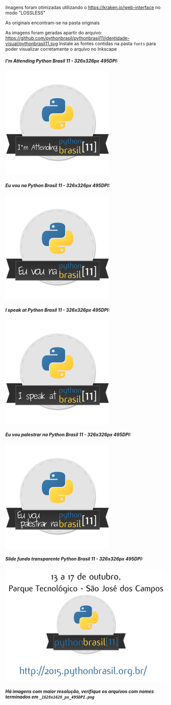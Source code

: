 Imagens foram otimizadas utilizando o https://kraken.io/web-interface no modo "LOSSLESS"

As originais encontram-se na pasta originais

As imagens foram geradas apartir do arquivo:  https://github.com/pythonbrasil/pythonbrasil11/identidade-visual/pythonbrasil11.svg
Instale as fontes contidas na pasta `fonts` para poder visualizar corretamente o arquivo no Inkscape


##### I'm Attending Python Brasil 11 -  326x326px 495DPI:

![pythonbrasil11 Attending 326x326px 495DPI](pythonbrasil11-attending_326x326_px_495DPI.png)

##### Eu vou na Python Brasil 11 -  326x326px 495DPI:
![pythonbrasil11 Attending PT-BR 326x326px 495DPI](pythonbrasil11-attending-pt_pythonbrasil11-attending_326x326_px_495DPI.png)

##### I speak at Python Brasil 11 -  326x326px 495DPI:

![pythonbrasil11 speaking 26x326px 495DPI](pythonbrasil11-speaking_326x326_px_495DPI.png)

##### Eu vou palestrar na Python Brasil 11 -  326x326px 495DPI:

![pythonbrasil11 speaking PT-BR 326x326px 495DPI](pythonbrasil11-speaking-pt_326x326_px_495DPI.png)

##### Slide fundo transparente Python Brasil 11 -  326x326px 495DPI:
![pythonbrasil11 slide fundo transparente](pythonbrasil11-slide_fundo_transparente.png)

##### Há imagens com maior resolução, verifique os arquivos com nomes terminados em `_1628x1628_px_495DPI.png`